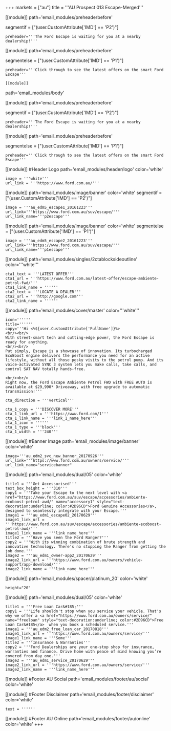 +++
markets = ["au"]
title = '''AU Prospect 013 Escape-Merged'''


[[module]]
path='email_modules/preheaderbefore'

segmentif = ["(user.CustomAttribute['IMD'] == 'P2')"]

	preheader='''The Ford Escape is waiting for you at a nearby dealership!'''

[[module]]
path='email_modules/preheaderbefore'

segmentelse = ["(user.CustomAttribute['IMD'] == 'P1')"]

	preheader='''Click through to see the latest offers on the smart Ford Escape'''

	[[module]]
path='email_modules/body'

[[module]]
path='email_modules/preheaderbefore'

segmentif = ["(user.CustomAttribute['IMD'] == 'P2')"]

	preheader='''The Ford Escape is waiting for you at a nearby dealership!'''

[[module]]
path='email_modules/preheaderbefore'

segmentelse = ["(user.CustomAttribute['IMD'] == 'P1')"]

	preheader='''Click through to see the latest offers on the smart Ford Escape'''
    
[[module]] #Header Logo
path='email_modules/header/logo'
color='white'

	image = '''white'''
	url_link = '''https://www.ford.com.au/'''
 
  [[module]]
path='email_modules/image/banner'
color='white'
segmentif = ["(user.CustomAttribute['IMD'] == 'P2')"]

    image = '''au_edm5_escape1_20161223'''
	url_link='''https://www.ford.com.au/suv/escape/'''
	url_link_name='''p2escape''' 

[[module]]
path='email_modules/image/banner'
color='white'
segmentelse = ["(user.CustomAttribute['IMD'] == 'P1')"]

    image = '''au_edm5_escape2_20161223'''
	url_link='''https://www.ford.com.au/suv/escape/'''
	url_link_name='''p1escape''' 

[[module]]
path='email_modules/singles/2ctablocksideoutline'
color='''white'''

	cta1_text = '''LATEST OFFER'''
	cta1_url = '''https://www.ford.com.au/latest-offer/escape-ambiente-petrol-fwd/'''
	cta1_link_name = ''''''
	cta2_text = '''LOCATE A DEALER'''
	cta2_url = '''http://google.com'''
	cta2_link_name = ''''''

[[module]]
path='email_modules/cover/master'
color='''white'''

	icon=''''''
	title=''''''
	copy='''Hi <%${user.CustomAttribute['FullName']}%>
    <br/><br/>
    With street-smart tech and cutting-edge power, the Ford Escape is ready for anything.
    <br/><br/>
    Put simply, Escape is a showcase of innovation. Its turbocharged EcoBoost engine delivers the performance you need for an active lifestyle, without all those pesky visits to the petrol pump. And its voice-activated SYNC 3 system lets you make calls, take calls, and control SAT NAV totally hands-free. 

    <br/><br/>
    Right now, the Ford Escape Ambiente Petrol FWD with FREE AUTO is available at $29,990* Driveaway, with free upgrade to automatic transmission!'''
    
	cta_direction = '''vertical'''

	cta_1_copy = '''DISCOVER MORE'''
	cta_1_link_url = '''https://www.ford.com/1'''
	cta_1_link_name = '''link_1_name_here'''
	cta_1_icon = ''''''
	cta_1_type = '''block'''
	cta_1_width = '''240'''
    

[[module]] #Banner Image
path='email_modules/image/banner'
color='white'

	image='''au_edm2_svc_new_banner_20170926'''
	url_link='''https://www.ford.com.au/owners/service/'''
	url_link_name="servicebanner"

[[module]]
path='email_modules/dual/05'
color='white'

    title1 = '''Get Accessorised'''
    text_box_height = '''310'''
	copy1 = '''Take your Escape to the next level with <a href="https://www.ford.com.au/suv/escape/accessories/ambiente-ecoboost-petrol-awd/" name="accessory1" style="text-decoration:underline; color:#2D96CD">Ford Genuine Accessories</a>,  designed to seamlessly integrate with your Escape.'''
	image1 = '''au_edm1_escape02_20170629'''
	image1_link_url = '''https://www.ford.com.au/suv/escape/accessories/ambiente-ecoboost-petrol-awd/'''
	image1_link_name = '''link_name_here'''
	title2 = '''Have you seen the Ford Ranger?'''
	copy2 = '''With its winning combination of brute strength and innovative technology. There's no stopping the Ranger from getting the job done.'''
	image2 = '''au_edm1_owner-app2_20170629'''
	image2_link_url = '''https://www.ford.com.au/owners/vehicle-support/app-download/'''
	image2_link_name = '''link_name_here'''
	
    
[[module]]
path='email_modules/spacer/platinum_20'
color='white'

	height="20"

[[module]]
path='email_modules/dual/05'
color='white'

	title1 = '''Free Loan Car&#185;'''
	copy1 = '''Life shouldn't stop when you service your vehicle. That's why we offer a <a href="https://www.ford.com.au/owners/service/" name="freeloan" style="text-decoration:underline; color:#2D96CD">Free Loan Car&#185</a>  when you book a scheduled service.'''
	image1 = '''au_edm2_free_loan_car_20170818'''
	image1_link_url = '''https://www.ford.com.au/owners/service/'''
	image1_link_name = '''Some'''
	title2 = '''Insurance & Warranties'''
	copy2 = '''Ford Dealerships are your one-stop shop for insurance, warranties and finance. Drive home with peace of mind knowing you’re covered from day one.'''
	image2 = '''au_edm1_service_20170629'''
	image2_link_url = '''https://www.ford.com.au/owners/service/'''
	image2_link_name = '''link_name_here'''

[[module]] #Footer AU Social
path='email_modules/footer/au/social'
color='white'

[[module]] #Footer Disclaimer
path='email_modules/footer/disclaimer'
color='white'

	text = ''''''

[[module]] #Footer AU Online
path='email_modules/footer/au/online'
color='white'
+++
